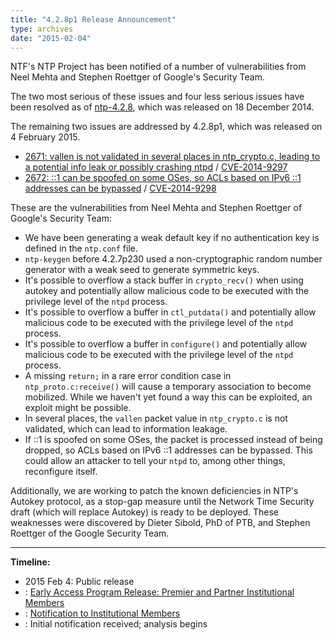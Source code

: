 ```yaml
---
title: "4.2.8p1 Release Announcement"
type: archives
date: "2015-02-04"
---
```


NTF's NTP Project has been notified of a number of vulnerabilities from Neel Mehta and Stephen Roettger of Google's Security Team.

The two most serious of these issues and four less serious issues have been resolved as of [ntp-4.2.8](/support/securitynotice/4_2_8-release-announcement/), which was released on 18 December 2014.

The remaining two issues are addressed by 4.2.8p1, which was released on 4 February 2015.

* [2671: vallen is not validated in several places in ntp_crypto.c, leading to a potential info leak or possibly crashing ntpd](/support/securitynotice/ntpbug2671/) / [CVE-2014-9297](https://nvd.nist.gov/vuln/detail/CVE-2014-9297)
* [2672: ::1 can be spoofed on some OSes, so ACLs based on IPv6 ::1 addresses can be bypassed](/support/securitynotice/ntpbug2672/) / [CVE-2014-9298](https://nvd.nist.gov/vuln/detail/CVE-2014-9298)

These are the vulnerabilities from Neel Mehta and Stephen Roettger of Google's Security Team:

* We have been generating a weak default key if no authentication key is defined in the `ntp.conf` file.
* `ntp-keygen` before 4.2.7p230 used a non-cryptographic random number generator with a weak seed to generate symmetric keys.
* It's possible to overflow a stack buffer in `crypto_recv()` when using autokey and potentially allow malicious code to be executed with the privilege level of the `ntpd` process.
* It's possible to overflow a buffer in `ctl_putdata()` and potentially allow malicious code to be executed with the privilege level of the `ntpd` process.
* It's possible to overflow a buffer in `configure()` and potentially allow malicious code to be executed with the privilege level of the `ntpd` process.
* A missing `return;` in a rare error condition case in `ntp_proto.c:receive()` will cause a temporary association to become mobilized. While we haven't yet found a way this can be exploited, an exploit might be possible.
* In several places, the `vallen` packet value in `ntp_crypto.c` is not validated, which can lead to information leakage.
* If ::1 is spoofed on some OSes, the packet is processed instead of being dropped, so ACLs based on IPv6 ::1 addresses can be bypassed. This could allow an attacker to tell your `ntpd` to, among other things, reconfigure itself. 

Additionally, we are working to patch the known deficiencies in NTP's Autokey protocol, as a stop-gap measure until the Network Time Security draft (which will replace Autokey) is ready to be deployed. These weaknesses were discovered by Dieter Sibold, PhD of PTB, and Stephen Roettger of the Google Security Team. 

* * *

**Timeline:**

* 2015 Feb 4: Public release
* : [Early Access Program Release: Premier and Partner Institutional Members](https://www.nwtime.org/membership/benefits)
* : [Notification to Institutional Members](https://www.nwtime.org/membership/benefits)
* : Initial notification received; analysis begins